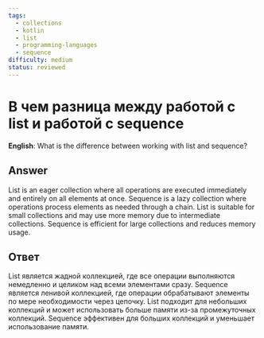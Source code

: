 ```yaml
---
tags:
  - collections
  - kotlin
  - list
  - programming-languages
  - sequence
difficulty: medium
status: reviewed
---
```


# В чем разница между работой с list и работой с sequence

**English**: What is the difference between working with list and sequence?

## Answer

List is an eager collection where all operations are executed immediately and entirely on all elements at once. Sequence is a lazy collection where operations process elements as needed through a chain. List is suitable for small collections and may use more memory due to intermediate collections. Sequence is efficient for large collections and reduces memory usage.

## Ответ

List является жадной коллекцией, где все операции выполняются немедленно и целиком над всеми элементами сразу. Sequence является ленивой коллекцией, где операции обрабатывают элементы по мере необходимости через цепочку. List подходит для небольших коллекций и может использовать больше памяти из-за промежуточных коллекций. Sequence эффективен для больших коллекций и уменьшает использование памяти.

